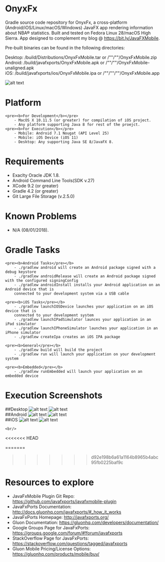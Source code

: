 # OnyxFx
Gradle source code repository for OnyxFx, a cross-platform (Android/iOS/Linux/macOS/Windows) JavaFX app rendering information about NBA® statistics. Built and tested on Fedora Linux 28/macOS High Sierra. App designed to complement my blog @ https://bit.ly/JavaFXMobile.

Pre-built binaries can be found in the following directories:

Desktop: /build/Distributions/OnyxFxMobile.tar or /""/""/OnyxFxMobile.zip <br />
Android: /build/javafxports/OnyxFxMobile.apk or /""/""/OnyxFxMobile-unaligned.apk <br />
iOS:	/build/javafxports/ios/OnyxFxMobile.ipa or /""/""/""/OnyxFxMobile.app <br />

![alt text](https://raw.githubusercontent.com/afinlay5/OnyxFx/master/blog.png)

# Platform 
	<pre><b>For Development</b></pre>
		- MacOS X 10.11.5 (or greater) for compilation of iOS project. 	
		- Any platform supporting Java 8 for rest of the proejct.
	<pre><b>For Execution</b></pre>
		- Mobile: Android 7.1 Nougat (API Level 25)
		- Mobile: iOS Device (iOS 11)
		- Desktop: Any supporting Java SE 8/JavaFX 8.

# Requirements
- Exaclty Oracle JDK 1.8.
- Android Command Line Tools(SDK v.27)
- XCode 9.2 (or greater)
- Gradle 4.2 (or greater)
- Git Large File Storage (v.2.5.0)

# Known Problems
- N/A (08/01/2018).

# Gradle Tasks
	<pre><b>Android Tasks</pre></b>
		- ./gradlew android will create an Android package signed with a debug keystore
		- ./gradlew androidRelease will create an Android package signed with the configured signingConfig
		- ./gradlew androidInstall installs your Android application on an Android device that is 
	  	connected to your development system via a USB cable

	<pre><b>iOS Tasks</pre></b>
		- ./gradlew launchIOSDevice launches your application on an iOS device that is 
	  	connected to your development system
		- ./gradlew launchIPadSimulator launces your application in an iPad simulator
		- ./gradlew launchIPhoneSimulator launches your application in an iPhone simulator
		- ./gradlew createIpa creates an iOS IPA package

	<pre><b>General</pre></b>
		- ./gradlew build will build the project
		- ./gradlew run will launch your application on your development system

	<pre><b>Embedded</pre></b>
		- ./gradlew runEmbedded will launch your application on an embedded device

# Execution Screenshots
##Desktop
	![alt text](https://raw.githubusercontent.com/afinlay5/OnyxFx/master/exc_screenshots/DESKTOP_1.png)
	![alt text](https://raw.githubusercontent.com/afinlay5/OnyxFx/master/exc_screenshots/DESKTOP_2.png)
	<br/>
##Android
	![alt text](https://raw.githubusercontent.com/afinlay5/OnyxFx/master/exc_screenshots/ANDROID_1.png)
	![alt text](https://raw.githubusercontent.com/afinlay5/OnyxFx/master/exc_screenshots/ANDROID_2.png)
	<br/>
##iOS
	![alt text](https://raw.githubusercontent.com/afinlay5/OnyxFx/master/exc_screenshots/iOS1.png)
	![alt text](https://raw.githubusercontent.com/afinlay5/OnyxFx/master/exc_screenshots/iOS2.png)
	
	<br/>
<<<<<<< HEAD

=======
	
>>>>>>> d92e198b6a61a1164b8965b4abc95fb0225baf9c
# Resources to explore
-	JavaFxMobile Plugin Git Repo: https://github.com/javafxports/javafxmobile-plugin
-	JavaFxPorts Documentation: http://docs.gluonhq.com/javafxports/#_how_it_works
-	JavaFxPorts Homepage: http://javafxports.org/
-	Gluon Documentation: https://gluonhq.com/developers/documentation/
-	Google Groups Page for JavaFxPorts: https://groups.google.com/forum/#!forum/javafxports
-	StackOverflow Page for JavaFxPorts: https://stackoverflow.com/questions/tagged/javafxports
-	Gluon Mobile Pricing/License Options: https://gluonhq.com/products/mobile/buy/
